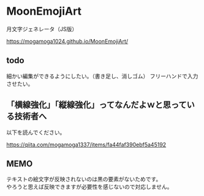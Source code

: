 # MoonEmojiArt
月文字ジェネレータ（JS版）  

https://mogamoga1024.github.io/MoonEmojiArt/

## todo

細かい編集ができるようにしたい。（書き足し、消しゴム）
フリーハンドで入力させたい。

## 「横線強化」「縦線強化」ってなんだよｗと思っている技術者へ

以下を読んでください。

https://qiita.com/mogamoga1337/items/fa44faf390ebf5a45192

## MEMO

テキストの絵文字が反映されないのは黒の要素がないためです。  
やろうと思えば反映できますが必要性を感じないので対応しません。

